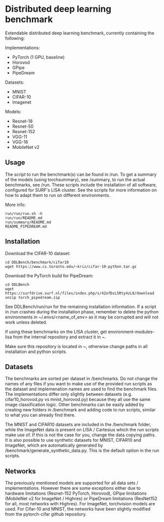 # Distributed deep learning benchmark
Extendable distributed deep learning benchmark, currently containing the following:

Implementations:
* PyTorch (1 GPU, baseline)
* Horovod
* GPipe
* PipeDream

Datasets:
* MNIST
* CIFAR-10
* Imagenet

Models:
* Resnet-18
* Resnet-50
* Resnet-152
* VGG-11
* VGG-16
* MobileNet v2

## Usage
The script to run the benchmark(s) can be found in /run. To get a summary of the models (using torchsummary), see /summary, to run the actual benchmarks, see /run. These scripts include the installation of all software, configured for SURF's LISA cluster. See the scripts for more information on how to adapt them to run on different environments.

More info:

    run/run/run.sh -h
    run/run/README.md
    run/summary/README.md
    README_PIPEDREAM.md

## Installation
Download the CIFAR-10 dataset:

    cd DDLBench/benchmark/cifar10
    wget https://www.cs.toronto.edu/~kriz/cifar-10-python.tar.gz

Download the PyTorch build for PipeDream:

    cd DDLBench
    wget https://surfdrive.surf.nl/files/index.php/s/42ofDsL5Rty4zL8/download
    unzip torch_pipedream.zip

See DDLBench/run/run for the remaining installation information. If a script in /run crashes during the installation phase, remember to delete the python environments in ~/.envs/<name_of_env> as it may be corrupted and will not work unless deleted.

If using these benchmarks on the LISA cluster, get environment-modules-lisa from the internal repository and extract it in ~.

Make sure this repository is located in ~, otherwise change paths in all installation and python scripts.

## Datasets
The benchmarks are sorted per dataset in /benchmarks. Do not change the names of any files if you want to make use of the provided run scripts as the dataset and implemenation names are used to find the benchmark files. The implementations differ only slightly between datasets (e.g. cifar10_horovod.py vs mnist_horovod.py) because they all use the same image classification logic. Other benchmarks can be easily added by creating new folders in /benchmark and adding code to run scripts, similar to what you can already find there. 

The MNIST and CIFAR10 datasets are included in the /benchmark folder, while the ImageNet data is present on LISA / Cartesius which the run scripts make use of. If this is not the case for you, change the data copying paths. It is also possible to use synthetic datasets for MNIST, CIFAR10 and ImageNet, which are automatically generated by /benchmark/generate_synthetic_data.py. This is the default option in the run scripts.

## Networks
The previously mentioned models are supported for all data sets / implementations. However there are some exceptions either due to hardware limitations (Resnet-152 PyTorch, Horovod), GPipe limitations (MobileNet v2 for ImageNet / Highres) or PipeDream limitations (ResNet152 for all, most networks with Highres). For ImageNet, torchvision models are used. For Cifar-10 and MNIST, the networks have been slightly modified from the pytorch-cifar github repository.

